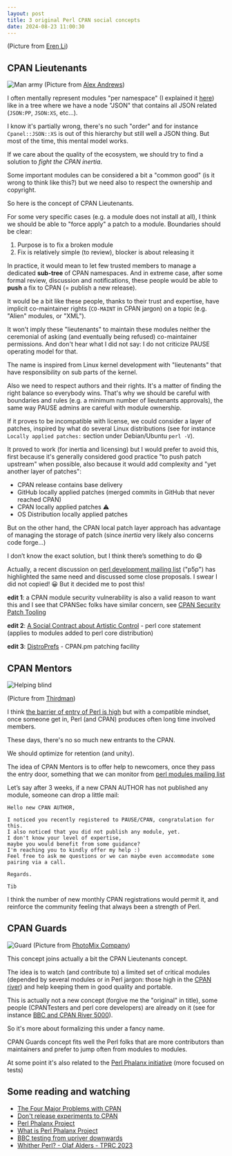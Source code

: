 ```yaml
---
layout: post
title: 3 original Perl CPAN social concepts
date: 2024-08-23 11:00:30
---
```


(Picture from [Eren Li](https://www.pexels.com/fr-fr/@eren-li/))

## CPAN Lieutenants
![Man army](images/p00z9ilo7aj6ch6dak10.jpg)
(Picture from [Alex Andrews](https://www.pexels.com/fr-fr/@alex-andrews-271121/))

I often mentally represent modules "per namespace" (I explained it [here](https://dev.to/thibaultduponchelle/browse-cpan-modules-per-namespaces-6p)) like in a tree where we have a node "JSON" that contains all JSON related (`JSON:PP`, `JSON:XS`, etc...).

I know it's partially wrong, there's no such "order" and for instance `Cpanel::JSON::XS` is out of this hierarchy but still well a JSON thing. But most of the time, this mental model works.

If we care about the quality of the ecosystem, we should try to find a solution to *fight the CPAN inertia*. 

Some important modules can be considered a bit a "common good" (is it wrong to think like this?) but we need also to respect the ownership and copyright.

So here is the concept of CPAN Lieutenants. 

For some very specific cases (e.g. a module does not install at all), I think we should be able to "force apply" a patch to a module. 
Boundaries should be clear:
1. Purpose is to fix a broken module
2. Fix is relatively simple (to review), blocker is about releasing it

In practice, it would mean to let few trusted members to manage a dedicated **sub-tree** of CPAN namespaces. And in extreme case, after some formal review, discussion and notifications, these people would be able to **push** a fix to CPAN (= publish a new release). 

It would be a bit like these people, thanks to their trust and expertise, have implicit co-maintainer rights (`CO-MAINT` in CPAN jargon) on a topic (e.g. "Alien" modules, or "XML").

It won't imply these "lieutenants" to maintain these modules neither the ceremonial of asking (and eventually being refused) co-maintainer permissions. And don't hear what I did not say: I do not criticize PAUSE operating model for that.

The name is inspired from Linux kernel development with "lieutenants" that have responsibility on sub parts of the kernel.

Also we need to respect authors and their rights. It's a matter of finding the right balance so everybody wins. That's why we should be careful with boundaries and rules (e.g. a minimum number of lieutenants approvals), the same way PAUSE admins are careful with module ownership.

If it proves to be incompatible with license, we could consider a layer of patches, inspired by what do several Linux distributions (see for instance `Locally applied patches:` section under Debian/Ubuntu `perl -V`). 

It proved to work (for inertia and licensing) but I would prefer to avoid this, first because it's generally considered good practice "to push patch upstream" when possible, also because it would add complexity and "yet another layer of patches":
- CPAN release contains base delivery
- GitHub locally applied patches (merged commits in GitHub that never reached CPAN)
- CPAN locally applied patches :warning:
- OS Distribution locally applied patches 

But on the other hand, the CPAN local patch layer approach has advantage of managing the storage of patch (since *inertia* very likely also concerns code forge...)

I don’t know the exact solution, but I think there’s something to do :smile:

Actually, a recent discussion on [perl development mailing list](https://www.nntp.perl.org/group/perl.perl5.porters/2024/08/msg268685.html) ("p5p") has highlighted the same need and discussed some close proposals. I swear I did not copied! :grinning: But it decided me to post this!

**edit 1**: a CPAN module security vulnerability is also a valid reason to want this and I see that CPANSec folks have similar concern, see [CPAN Security Patch Tooling](https://github.com/orgs/CPAN-Security/projects/11/views/1)

**edit 2**: [A Social Contract about Artistic Control](https://perldoc.perl.org/perlpolicy#A-Social-Contract-about-Artistic-Control) - perl core statement (applies to modules added to perl core distribution)

**edit 3**: [DistroPrefs](https://metacpan.org/pod/CPAN#Configuration-for-individual-distributions-(Distroprefs)) - CPAN.pm patching facility

## CPAN Mentors
![Helping blind](images/https3a2f2fdev-to-uploadss3amazonawscom2fuploads2farticles2fktrqmr6iufz7fe1jd9jm.jpg)

(Picture from [Thirdman](https://www.pexels.com/@thirdman/))

I think [the barrier of entry of Perl is high](https://dev.to/thibaultduponchelle/the-difficult-road-to-perl-3o5f) but with a compatible mindset, once someone get in, Perl (and CPAN) produces often long time involved members.

These days, there's no so much new entrants to the CPAN. 

We should optimize for retention (and unity).

The idea of CPAN Mentors is to offer help to newcomers, once they pass the entry door, something that we can monitor from [perl modules mailing list](https://www.nntp.perl.org/group/perl.modules/)

Let’s say after 3 weeks, if a new CPAN AUTHOR has not published any module, someone can drop a little mail:
```
Hello new CPAN AUTHOR,

I noticed you recently registered to PAUSE/CPAN, congratulation for this.
I also noticed that you did not publish any module, yet.
I don't know your level of expertise,
maybe you would benefit from some guidance?
I'm reaching you to kindly offer my help :) 
Feel free to ask me questions or we can maybe even accommodate some pairing via a call.

Regards.

Tib
```

I think the number of new monthly CPAN registrations would permit it, and reinforce the community feeling that always been a strength of Perl.

## CPAN Guards
![Guard](images/fkwc4tis671ums68rb0z.jpg)
(Picture from [PhotoMix Company](https://www.pexels.com/@wdnet/))

This concept joins actually a bit the CPAN Lieutenants concept.

The idea is to watch (and contribute to) a limited set of critical modules (depended by several modules or in Perl jargon: those high in the [CPAN river](http://neilb.org/2015/12/22/cpan-river-water-quality.html)) and help keeping  them in good quality and portable.

This is actually not a new concept (forgive me the "original" in title), some people (CPANTesters and perl core developers) are already on it (see for instance [BBC and CPAN River 5000](https://www.nntp.perl.org/group/perl.qa/2017/03/msg13747.html)). 

So it's more about formalizing this under a fancy name.

CPAN Guards concept fits well the Perl folks that are more contributors than maintainers and prefer to jump often from modules to modules.

At some point it's also related to the [Perl Phalanx initiative](https://www.perl.com/pub/2005/01/13/phalanx.html/) (more focused on tests)

## Some reading and watching
- [The Four Major Problems with CPAN](https://blogs.perl.org/users/brendan_byrd/2013/03/the-four-major-problems-with-cpan.html)
- [Don't release experiments to CPAN](https://blogs.perl.org/users/neilb/2013/03/dont-release-experiments-to-cpan.html)
- [Perl Phalanx Project](https://qa.perl.org/phalanx/)
- [What is Perl Phalanx Project](https://www.perl.com/pub/2005/01/13/phalanx.html/)
- [BBC testing from upriver downwards](https://www.nntp.perl.org/group/perl.qa/2017/03/msg13747.html)
- [Whither Perl? - Olaf Alders - TPRC 2023](https://www.youtube.com/watch?v=9J_9WQ_haDs)
